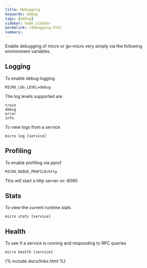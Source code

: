 ```yaml
---
title: Debugging
keywords: debug
tags: [debug]
sidebar: home_sidebar
permalink: /debugging.html
summary: 
---
```


Enable debugging of micro or go-micro very simply via the following environment variables.

## Logging

To enable debug logging

```
MICRO_LOG_LEVEL=debug
```

The log levels supported are

```
trace
debug
error
info
```

To view logs from a service

```
micro log [service]
```

## Profiling

To enable profiling via pprof

```
MICRO_DEBUG_PROFILE=http
```

This will start a http server on :6060

## Stats

To view the current runtime stats

```
micro stats [service]
```

## Health

To see if a service is running and responding to RPC queries

```
micro health [service]
```

{% include docs/links.html %}
